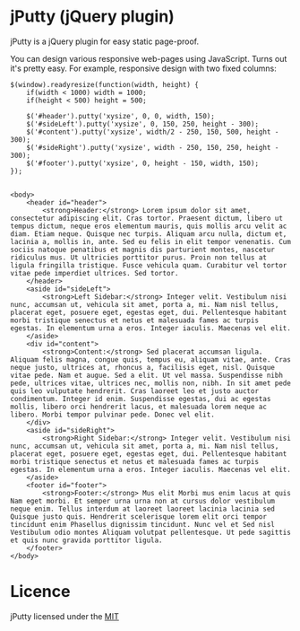 jPutty (jQuery plugin)
=================
jPutty is a jQuery plugin for easy static page-proof.

You can design various responsive web-pages using JavaScript. Turns out it's pretty easy. For example, responsive design with two fixed columns:

	$(window).readyresize(function(width, height) {
		if(width < 1000) width = 1000;
		if(height < 500) height = 500;
			
		$('#header').putty('xysize', 0, 0, width, 150);
		$('#sideLeft').putty('xysize', 0, 150, 250, height - 300);
		$('#content').putty('xysize', width/2 - 250, 150, 500, height - 300);
		$('#sideRight').putty('xysize', width - 250, 150, 250, height - 300);
		$('#footer').putty('xysize', 0, height - 150, width, 150);
	});

	
	<body>
		<header id="header">
			<strong>Header:</strong> Lorem ipsum dolor sit amet, consectetur adipiscing elit. Cras tortor. Praesent dictum, libero ut tempus dictum, neque eros elementum mauris, quis mollis arcu velit ac diam. Etiam neque. Quisque nec turpis. Aliquam arcu nulla, dictum et, lacinia a, mollis in, ante. Sed eu felis in elit tempor venenatis. Cum sociis natoque penatibus et magnis dis parturient montes, nascetur ridiculus mus. Ut ultricies porttitor purus. Proin non tellus at ligula fringilla tristique. Fusce vehicula quam. Curabitur vel tortor vitae pede imperdiet ultrices. Sed tortor.
		</header>
		<aside id="sideLeft">
			<strong>Left Sidebar:</strong> Integer velit. Vestibulum nisi nunc, accumsan ut, vehicula sit amet, porta a, mi. Nam nisl tellus, placerat eget, posuere eget, egestas eget, dui. Pellentesque habitant morbi tristique senectus et netus et malesuada fames ac turpis egestas. In elementum urna a eros. Integer iaculis. Maecenas vel elit.
		</aside>
		<div id="content">
			<strong>Content:</strong> Sed placerat accumsan ligula. Aliquam felis magna, congue quis, tempus eu, aliquam vitae, ante. Cras neque justo, ultrices at, rhoncus a, facilisis eget, nisl. Quisque vitae pede. Nam et augue. Sed a elit. Ut vel massa. Suspendisse nibh pede, ultrices vitae, ultrices nec, mollis non, nibh. In sit amet pede quis leo vulputate hendrerit. Cras laoreet leo et justo auctor condimentum. Integer id enim. Suspendisse egestas, dui ac egestas mollis, libero orci hendrerit lacus, et malesuada lorem neque ac libero. Morbi tempor pulvinar pede. Donec vel elit.
		</div>
		<aside id="sideRight">
			<strong>Right Sidebar:</strong> Integer velit. Vestibulum nisi nunc, accumsan ut, vehicula sit amet, porta a, mi. Nam nisl tellus, placerat eget, posuere eget, egestas eget, dui. Pellentesque habitant morbi tristique senectus et netus et malesuada fames ac turpis egestas. In elementum urna a eros. Integer iaculis. Maecenas vel elit.
		</aside>
		<footer id="footer">
			<strong>Footer:</strong> Mus elit Morbi mus enim lacus at quis Nam eget morbi. Et semper urna urna non at cursus dolor vestibulum neque enim. Tellus interdum at laoreet laoreet lacinia lacinia sed Quisque justo quis. Hendrerit scelerisque lorem elit orci tempor tincidunt enim Phasellus dignissim tincidunt. Nunc vel et Sed nisl Vestibulum odio montes Aliquam volutpat pellentesque. Ut pede sagittis et quis nunc gravida porttitor ligula.
		</footer>
	</body>

Licence
=================
jPutty licensed under the [MIT](http://opensource.org/licenses/MIT)